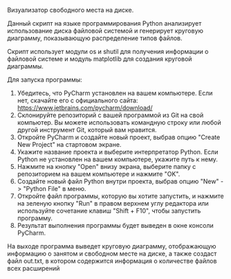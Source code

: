Визуализатор свободного места на диске.

Данный скрипт на языке программирования Python анализирует использование 
диска файловой системой и генерирует круговую диаграмму, 
показывающую распределение типов файлов. 

Скрипт использует модули os и shutil для получения информации о файловой системе 
и модуль matplotlib для создания круговой диаграммы.

Для запуска программы:
1. Убедитесь, что PyCharm установлен на вашем компьютере. Если нет, скачайте его 
с официального сайта: https://www.jetbrains.com/pycharm/download/
2. Склонируйте репозиторий с вашей программой из Git на свой компьютер. 
Вы можете использовать командную строку или любой другой инструмент Git, который вам нравится.
3. Откройте PyCharm и создайте новый проект, выбрав опцию "Create New Project" на стартовом экране.
4. Укажите название проекта и выберите интерпретатор Python. 
Если Python не установлен на вашем компьютере, укажите путь к нему.
5. Нажмите на кнопку "Open" внизу экрана, выберите папку с репозиторием на 
вашем компьютере и нажмите "OK".
6. Создайте новый файл Python внутри проекта, выбрав опцию "New" -> "Python File" в меню.
7. Откройте файл программы, которую вы хотите запустить, и нажмите на зеленую 
кнопку "Run" в правом верхнем углу редактора или используйте сочетание 
клавиш "Shift + F10", чтобы запустить программу.
8. Результат выполнения программы будет выведен в окне консоли PyCharm.

На выходе программа выведет круговую диаграмму, отображающую информацию о 
занятом и свободном месте на диске, а также создаст файл out.txt, в котором 
содержится информация о количестве файлов всех расширений


